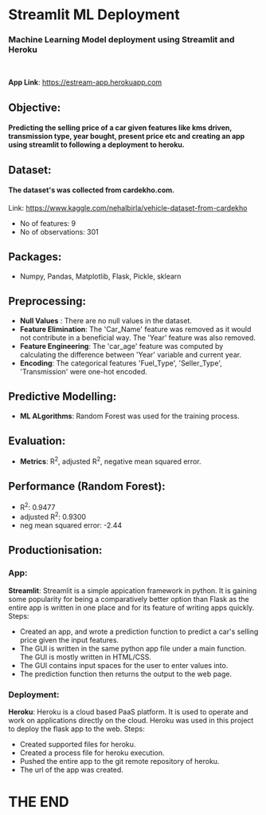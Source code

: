 # Streamlit ML Deployment
### Machine Learning Model deployment using Streamlit and Heroku
<br />

**App Link**: https://estream-app.herokuapp.com
## Objective:
#### Predicting the selling price of a car given features like kms driven, transmission type, year bought, present price etc and creating an app using streamlit to following a deployment to heroku.

## Dataset: 
#### The dataset's was collected from cardekho.com.
Link: https://www.kaggle.com/nehalbirla/vehicle-dataset-from-cardekho
* No of features: 9
* No of observations: 301

## Packages:
* Numpy, Pandas, Matplotlib, Flask, Pickle, sklearn

## Preprocessing:
* **Null Values** : There are no null values in the dataset.
* **Feature Elimination**: The 'Car_Name' feature was removed as it would not contribute in a beneficial way. The 'Year' feature was also removed.
* **Feature Engineering**: The 'car_age' feature was computed by calculating the difference between 'Year' variable and current year.
* **Encoding**: The categorical features 'Fuel_Type', 'Seller_Type', 'Transmission' were one-hot encoded.

## Predictive Modelling:
* **ML ALgorithms**: Random Forest was used for the training process.

## Evaluation:
* **Metrics**: R<sup>2</sup>, adjusted  R<sup>2</sup>, negative mean squared error.

## Performance (Random Forest):
* R<sup>2</sup>: 0.9477
* adjusted R<sup>2</sup>: 0.9300
* neg mean squared error:  -2.44


## Productionisation:
### App:
**Streamlit**: Streamlit is a simple appication framework in python. It is gaining some popularity for being a comparatively better option than Flask as the entire app is written in one place and for its feature of writing apps quickly.
Steps:
* Created an app, and wrote a prediction function to predict a car's selling price given the input features.
* The GUI is written in the same python app file under a main function. The GUI is mostly written in HTML/CSS. 
* The GUI contains input spaces for the user to enter values into.
* The prediction function then returns the output to the web page.

### Deployment:
**Heroku**: Heroku is a cloud based PaaS platform. It is used to operate and work on applications directly on the cloud. Heroku was used in this project to deploy the flask app to the web.
Steps:
* Created supported files for heroku.
* Created a process file for heroku execution.
* Pushed the entire app to the git remote repository of heroku.
* The url of the app was created.

# THE END
